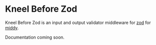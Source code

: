 # Kneel Before Zod

Kneel Before Zod is an input and output validator middleware for [zod](https://github.com/colinhacks/zod) for [middy](https://github.com/middyjs/middy).

Documentation coming soon.
